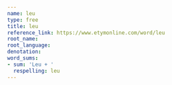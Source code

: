 ```yaml
---
name: leu
type: free
title: leu
reference_link: https://www.etymonline.com/word/leu
root_name: 
root_language: 
denotation: 
word_sums:
- sum: 'Leu + '
  respelling: leu
---
```

